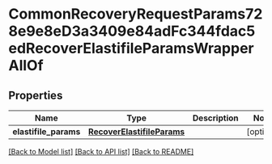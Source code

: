 # CommonRecoveryRequestParams728e9e8eD3a3409e84adFc344fdac5edRecoverElastifileParamsWrapperAllOf


## Properties
Name | Type | Description | Notes
------------ | ------------- | ------------- | -------------
**elastifile_params** | [**RecoverElastifileParams**](RecoverElastifileParams.md) |  | [optional] 

[[Back to Model list]](../README.md#documentation-for-models) [[Back to API list]](../README.md#documentation-for-api-endpoints) [[Back to README]](../README.md)


